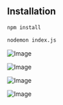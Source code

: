 ## Installation

```bash
npm install

nodemon index.js

```


![Image](https://github.com/user-attachments/assets/de211997-5b43-4eb3-80e2-957406501803)

![Image](https://github.com/user-attachments/assets/3f0e79cb-83b1-477d-ba96-83378c958c0b)

![Image](https://github.com/user-attachments/assets/5061a999-4cfb-4fe0-94c4-f004883599ad)

![Image](https://github.com/user-attachments/assets/ed59bee5-61de-4181-8098-0ab0b56e76ef)